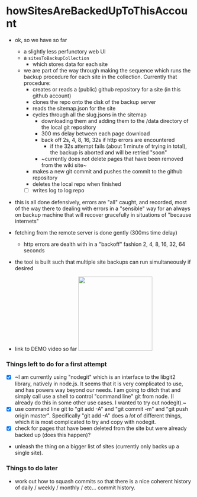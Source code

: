 # howSitesAreBackedUpToThisAccount

* ok, so we have so far
  * a slightly less perfunctory web UI
  * a `sitesToBackupCollection` 
    * which stores data for each site
  * we are part of the way through making the sequence which runs the backup procedure for each site in the collection. Currently that procedure:
    * creates or reads a (public) github repository for a site (in this github account)
    * clones the repo onto the disk of the backup server
    * reads the sitemap.json for the site
    * cycles through all the slug.jsons in the sitemap
      * downloading them and adding them to the /data directory of the local git repository
      * 300 ms delay between each page download
      * back off 2s, 4, 8, 16, 32s if http errors are encountered
        * if the 32s attempt fails (about 1 minute of trying in total), the backup is aborted and will be retried "soon"
      * ~currently does not delete pages that have been removed from the wiki site~
    * makes a new git commit and pushes the commit to the github repository
    * deletes the local repo when finished
    * [ ] writes log to log repo

* this is all done defensively, errors are "all" caught, and recorded, most of the way there to dealing with errors in a "sensible" way for an always on backup machine that will recover gracefully in situations of "because internets"

* fetching from the remote server is done gently (300ms time delay)
  * http errors are dealth with in a "backoff" fashion 2, 4, 8, 16, 32, 64 seconds

* the tool is built such that multiple site backups can run simultaneously if desired

* link to DEMO video so far <a href="https://youtu.be/lQPiEFRNrFs"><img src="https://img.youtube.com/vi/lQPiEFRNrFs/maxresdefault.jpg" width="200"/></a>

### Things left to do for a first attempt
* [x] ~I am currently using "nodegit" which is an interface to the libgit2 library, natively in node.js. It seems that it is very complicated to use, and has powers way beyond our needs. I am going to ditch that and simply call use a shell to control "command line" git from node. (I already do this in some other use cases. I wanted to try out nodegit).~
* [x] use command line git to "git add -A" and "git commit -m" and "git push origin master".  Specifically "git add -A" does a _lot_ of different things, which it is most complicated to try and copy with nodegit.
* [x] check for pages that have been deleted from the site but were already backed up (does this happen)?
* unleash the thing on a bigger list of sites (currently only backs up a single site).


### Things to do later
* work out how to squash commits so that there is a nice coherent history of daily / weekly / monthly / etc... commit history.
